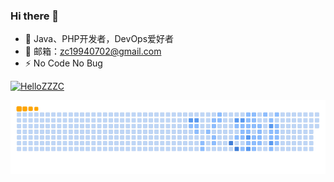 ### Hi there 👋

<!--
**HelloZZZC/HelloZZZC** is a ✨ _special_ ✨ repository because its `README.md` (this file) appears on your GitHub profile.

Here are some ideas to get you started:

- 🔭 I’m currently working on ...
- 🌱 I’m currently learning ...
- 👯 I’m looking to collaborate on ...
- 🤔 I’m looking for help with ...
- 💬 Ask me about ...
- 📫 How to reach me: ...
- 😄 Pronouns: ...
- ⚡ Fun fact: ...
-->

- 🔭 Java、PHP开发者，DevOps爱好者
- 🌱 邮箱：zc19940702@gmail.com
- ⚡ No Code No Bug

[![HelloZZZC](https://github-readme-stats.vercel.app/api/top-langs/?username=HelloZZZC&layout=compact&theme=radical&hide=html,blade)](https://github.com/anuraghazra/github-readme-stats)

<picture>
  <img alt="github contribution grid snake animation" src="https://raw.githubusercontent.com/HelloZZZC/HelloZZZC/output/ocean.gif">
</picture>

